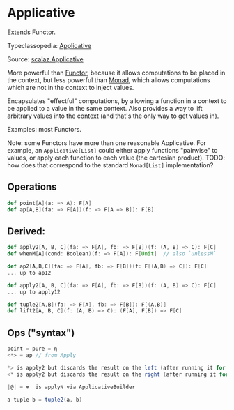 # Applicative

Extends Functor.

Typeclassopedia: [Applicative](https://wiki.haskell.org/Typeclassopedia#Applicative)

Source: [scalaz.Applicative](https://github.com/scalaz/scalaz/blob/series/7.2.x/core/src/main/scala/scalaz/Applicative.scala)

More powerful than [Functor](Functor.md), because it allows computations to be placed in the context, but less powerful than [Monad](Monad.md), which allows computations which are not in the context to inject values.

Encapsulates "effectful" computations, by allowing a function in a context to be applied to a value in the same context. Also provides a way to lift arbitrary values into the context (and that's the only way to get values in).

Examples: most Functors.

Note: some Functors have more than one reasonable Applicative. For example, an `Applicative[List]` could either apply functions "pairwise" to values, or apply each function to each value (the cartesian product). TODO: how does that correspond to the standard `Monad[List]` implementation?

## Operations

```scala
def point[A](a: => A): F[A]
def ap[A,B](fa: => F[A])(f: => F[A => B]): F[B]
```

## Derived:

```scala
def apply2[A, B, C](fa: => F[A], fb: => F[B])(f: (A, B) => C): F[C]
def whenM[A](cond: Boolean)(f: => F[A]): F[Unit]  // also `unlessM`

def ap2[A,B,C](fa: => F[A], fb: => F[B])(f: F[(A,B) => C]): F[C]
... up to ap12

def apply2[A, B, C](fa: => F[A], fb: => F[B])(f: (A, B) => C): F[C]
... up to apply12

def tuple2[A,B](fa: => F[A], fb: => F[B]): F[(A,B)]
def lift2[A, B, C](f: (A, B) => C): (F[A], F[B]) => F[C]
```

## Ops ("syntax")

```scala
point = pure = η
<*> = ap // from Apply

*> is apply2 but discards the result on the left (after running it for its effects)
<* is apply2 but discards the result on the right (after running it for its effects)

|@| = ⊛  is applyN via ApplicativeBuilder

a tuple b = tuple2(a, b)
```